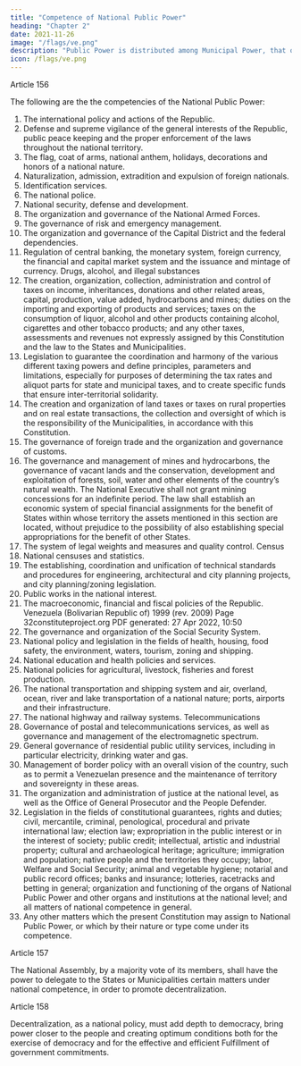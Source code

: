 ```yaml
---
title: "Competence of National Public Power"
heading: "Chapter 2"
date: 2021-11-26
image: "/flags/ve.png"
description: "Public Power is distributed among Municipal Power, that of the States Power and National Power"
icon: /flags/ve.png
---
```




Article 156

The following are the the competencies of the National Public Power:
1. The international policy and actions of the Republic.
2. Defense and supreme vigilance of the general interests of the Republic, public
peace keeping and the proper enforcement of the laws throughout the national
territory.
3. The flag, coat of arms, national anthem, holidays, decorations and honors of a
national nature.
4. Naturalization, admission, extradition and expulsion of foreign nationals.
5. Identification services.
6. The national police.
7. National security, defense and development.
8. The organization and governance of the National Armed Forces.
9. The governance of risk and emergency management.
10. The organization and governance of the Capital District and the federal
dependencies.
11. Regulation of central banking, the monetary system, foreign currency, the
financial and capital market system and the issuance and mintage of currency.
Drugs, alcohol, and illegal substances
12. The creation, organization, collection, administration and control of taxes on
income, inheritances, donations and other related areas, capital, production,
value added, hydrocarbons and mines; duties on the importing and exporting of
products and services; taxes on the consumption of liquor, alcohol and other
products containing alcohol, cigarettes and other tobacco products; and any
other taxes, assessments and revenues not expressly assigned by this
Constitution and the law to the States and Municipalities.
13. Legislation to guarantee the coordination and harmony of the various different
taxing powers and define principles, parameters and limitations, especially for
purposes of determining the tax rates and aliquot parts for state and municipal
taxes, and to create specific funds that ensure inter-territorial solidarity.
14. The creation and organization of land taxes or taxes on rural properties and on
real estate transactions, the collection and oversight of which is the responsibility
of the Municipalities, in accordance with this Constitution.
15. The governance of foreign trade and the organization and governance of
customs.
16. The governance and management of mines and hydrocarbons, the governance of
vacant lands and the conservation, development and exploitation of forests, soil,
water and other elements of the country’s natural wealth.
The National Executive shall not grant mining concessions for an indefinite
period.
The law shall establish an economic system of special financial assignments for
the benefit of States within whose territory the assets mentioned in this section
are located, without prejudice to the possibility of also establishing special
appropriations for the benefit of other States.
17. The system of legal weights and measures and quality control.
Census
18. National censuses and statistics.
19. The establishing, coordination and unification of technical standards and
procedures for engineering, architectural and city planning projects, and city
planning/zoning legislation.
20. Public works in the national interest.
21. The macroeconomic, financial and fiscal policies of the Republic.
Venezuela (Bolivarian Republic of) 1999 (rev. 2009)
Page 32constituteproject.org
PDF generated: 27 Apr 2022, 10:50
22. The governance and organization of the Social Security System.
23. National policy and legislation in the fields of health, housing, food safety, the
environment, waters, tourism, zoning and shipping.
24. National education and health policies and services.
25. National policies for agricultural, livestock, fisheries and forest production.
26. The national transportation and shipping system and air, overland, ocean, river
and lake transportation of a national nature; ports, airports and their
infrastructure.
27. The national highway and railway systems.
Telecommunications
28. Governance of postal and telecommunications services, as well as governance
and management of the electromagnetic spectrum.
29. General governance of residential public utility services, including in particular
electricity, drinking water and gas.
30. Management of border policy with an overall vision of the country, such as to
permit a Venezuelan presence and the maintenance of territory and sovereignty
in these areas.
31. The organization and administration of justice at the national level, as well as the
Office of General Prosecutor and the People Defender.
32. Legislation in the fields of constitutional guarantees, rights and duties; civil,
mercantile, criminal, penological, procedural and private international law;
election law; expropriation in the public interest or in the interest of society;
public credit; intellectual, artistic and industrial property; cultural and
archaeological heritage; agriculture; immigration and population; native people
and the territories they occupy; labor, Welfare and Social Security; animal and
vegetable hygiene; notarial and public record offices; banks and insurance;
lotteries, racetracks and betting in general; organization and functioning of the
organs of National Public Power and other organs and institutions at the national
level; and all matters of national competence in general.
33. Any other matters which the present Constitution may assign to National Public
Power, or which by their nature or type come under its competence.

Article 157

The National Assembly, by a majority vote of its members, shall have the power to
delegate to the States or Municipalities certain matters under national competence, in
order to promote decentralization.

Article 158

Decentralization, as a national policy, must add depth to democracy, bring power closer
to the people and creating optimum conditions both for the exercise of democracy and
for the effective and efficient Fulfillment of government commitments.

